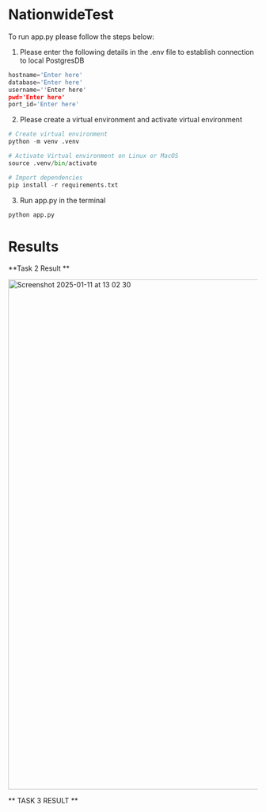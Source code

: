 # NationwideTest

To run app.py please follow the steps below: 

1. Please enter the following details in the .env file to establish connection to local PostgresDB
```Python
hostname='Enter here'
database='Enter here'
username=''Enter here'
pwd='Enter here'
port_id='Enter here'
```

2. Please create a virtual environment and activate virtual environment 
```Python
# Create virtual environment 
python -m venv .venv

# Activate Virtual environment on Linux or MacOS
source .venv/bin/activate

# Import dependencies
pip install -r requirements.txt
```


3. Run app.py in the terminal
```Python
python app.py
```

# Results 
  **Task 2 Result **
  
  <img width="1028" alt="Screenshot 2025-01-11 at 13 02 30" src="https://github.com/user-attachments/assets/b903fb66-5efb-491a-9f6e-7e43172d6311" />

  ** TASK 3 RESULT **

  
  
